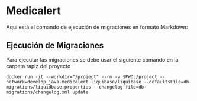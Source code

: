 # Medicalert


Aquí está el comando de ejecución de migraciones en formato Markdown:

## Ejecución de Migraciones
Para ejecutar las migraciones se debe usar el siguiente comando en la carpeta rapiz del proyecto

```shell
docker run -it --workdir="/project" --rm -v $PWD:/project --network=develop_java-medicalert liquibase/liquibase --defaultsFile=db-migrations/liquidbase.properties --changelog-file=db-migrations/changelog.xml update
```
